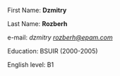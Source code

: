 First Name: **Dzmitry**

Last Name: **Rozberh**

e-mail: *dzmitry rozberh@epam.com*

Education: BSUIR (2000-2005)

English level: B1
